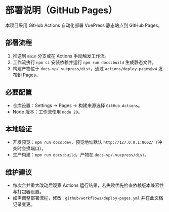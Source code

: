 # 部署说明（GitHub Pages）

本项目采用 GitHub Actions 自动化部署 VuePress 静态站点到 GitHub Pages。

## 部署流程

1. 推送到 `main` 分支或在 Actions 手动触发工作流。
2. 工作流执行 `npm ci` 安装依赖并运行 `npm run docs:build` 生成静态文件。
3. 构建产物位于 `docs-vp/.vuepress/dist`，通过 `actions/deploy-pages@v4` 发布到 Pages。

## 必要配置

- 仓库设置：Settings → Pages → 构建来源选择 `GitHub Actions`。
- Node 版本：工作流使用 `node 20`。

## 本地验证

- 开发预览：`npm run docs:dev`，预览地址默认 `http://127.0.0.1:8002/`（冲突时会换端口）。
- 生产构建：`npm run docs:build`，产物在 `docs-vp/.vuepress/dist`。

## 维护建议

- 每次合并重大改动后观察 Actions 运行结果，若失败优先检查依赖版本兼容性与打包器设置。
- 如需调整部署流程，修改 `.github/workflows/deploy-pages.yml` 并在此文档记录变更。